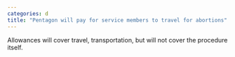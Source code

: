 ```yaml
---
categories: d
title: "Pentagon will pay for service members to travel for abortions"
---
```

Allowances will cover travel, transportation, but will not cover the procedure itself.